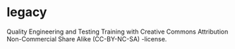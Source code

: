 # legacy
Quality Engineering and Testing Training with Creative Commons Attribution Non-Commercial Share Alike (CC-BY-NC-SA) -license.
